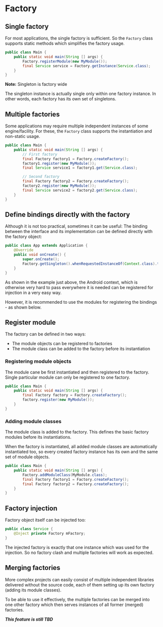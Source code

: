 # Factory

## Single factory

For most applications, the single factory is sufficient. So the `Factory` class
supports static methods which simplifies the factory usage.

```java
public class Main {
    public static void main(String [] args) {
        Factory.registerModule(new MyModule());
        final Service service = Factory.getInstance(Service.class);
    }
}
```

**Note:** Singleton is factory wide

The singleton instance is actually single only within one factory instance.
In other words, each factory has its own set of singletons.

## Multiple factories

Some applications may require multiple independent instances of some engine/facility.
For these, the `Factory` class supports the instantiation and non-static usage.

```java
public class Main {
    public static void main(String [] args) {
        // First factory
        final Factory factory1 = Factory.createFactory();
        factory1.register(new MyModule());
        final Service service1 = factory1.get(Service.class);

        // Second factory
        final Factory factory2 = Factory.createFactory();
        factory2.register(new MyModule());
        final Service service2 = factory2.get(Service.class);
    }
}
```

## Define bindings directly with the factory

Although it is not too practical, sometimes it can be useful: The binding between the
interface and its implementation can be defined directly with the factory object:

```java
public class App extends Application {
    @Override
    public void onCreate() {
        super.onCreate();
        Factory.getSingleton().whenRequestedInstanceOf(Context.class).thenReturn(getApplicationContext());
    }
}
```

As shown in the example just above, the Android context, which is otherwise very hard to pass
everywhere it is needed can be registered for injection in a very easy way.

However, it is recommended to use the modules for registering the bindings - as shown below.

## Register module

The factory can be defined in two ways:
* The module objects can be registered to factories
* The module class can be added to the factory before its instantiation

### Registering module objects

The module cane be first instantiated and then registered to the factory.
Single particular module can only be registered to one factory.

```java
public class Main {
    public static void main(String [] args) {
        final Factory factory = Factory.createFactory();
        factory.register(new MyModule());
    }
}
```

### Adding module classes

The module class is added to the factory. This defines the basic factory modules before its instantiations.

When the factory is instantiated, all added module classes are automatically instantiated
too, so every created factory instance has its own and the same set of module objects.

```java
public class Main {
    public static void main(String [] args) {
        Factory.addModuleClass(MyModule.class);
        final Factory factory1 = Factory.createFactory();
        final Factory factory2 = Factory.createFactory();
    }
}
```

## Factory injection

Factory object itself can be injected too:

```java
public class Service {
    @Inject private Factory mFactory;
}
```

The injected factory is exactly that one instance which was used for the injection.
So no factory clash and multiple factories will work as expected.

## Merging factories

More complex projects can easily consist of multiple independent libraries delivered
without the source code, each of them setting up its own factory (adding its module classes).

To be able to use it effectively, the multiple factories can be merged into one other
factory which then serves instances of all former (merged) factories.

_**This feature is still TBD**_
